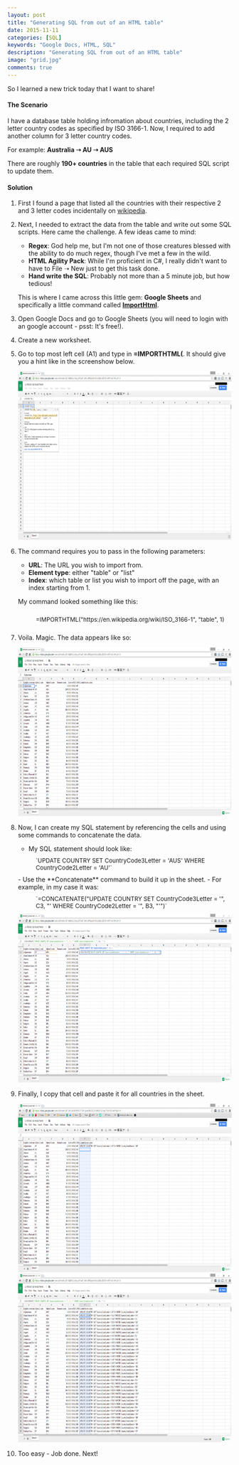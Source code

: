 ```yaml
---
layout: post
title: "Generating SQL from out of an HTML table"
date: 2015-11-11
categories: [SQL]
keywords: "Google Docs, HTML, SQL"
description: "Generating SQL from out of an HTML table"
image: "grid.jpg"
comments: true
---
```

So I learned a new trick today that I want to share! 

####  The Scenario

I have a database table holding infromation about countries, including the 2 letter country codes as specified by ISO 3166-1.
Now, I required to add another column for 3 letter country codes.

For example: **Australia &#10141; AU &#10141; AUS**

There are roughly **190+ countries** in the table that each required SQL script to update them.

####  Solution

1. First I found a page that listed all the countries with their respective 2 and 3 letter codes incidentally on [wikipedia](https://en.wikipedia.org/wiki/ISO_3166-1).
2. Next, I needed to extract the data from the table and write out some SQL scripts.
    Here came the challenge. A few ideas came to mind:

    - **Regex**: God help me, but I'm not one of those creatures blessed with the ability to do much regex, though I've met a few in the wild.
    - **HTML Agility Pack**: While I'm proficient in C#, I really didn't want to have to File &#10141; New just to get this task done.
    - **Hand write the SQL**: Probably not more than a 5 minute job, but how tedious!

    This is where I came across this little gem: **Google Sheets** and specifically a little command called **[ImportHtml](https://support.google.com/docs/answer/3093339?hl=en)**.

3. Open Google Docs and go to Google Sheets (you will need to login with an google account - psst: It's free!).
4. Create a new worksheet.
5. Go to top most left cell (A1) and type in **=IMPORTHTML(**. It should give you a hint like in the screenshow below.

    <div class="centered">
        <img src="/images/google-sheets.png"  alt="Google Sheets" style="width: 640px; height: 379px"/>
    </div>

6. The command requires you to pass in the following parameters:
    - **URL**: The URL you wish to import from.
    - **Element type**: either "table" or "list"
    - **Index**: which table or list you wish to import off the page, with an index starting from 1.
 
    My command looked something like this:    
    <div style="padding: 10px 0 10px 40px;font-size:13px;">
        =IMPORTHTML("https://en.wikipedia.org/wiki/ISO_3166-1", "table", 1)
    </div>
    
7. Voila. Magic. The data appears like so:
 
    <div class="centered">
        <img src="/images/google-sheets-with-data.png"  alt="Google Sheets with data" style="width: 640px; height: 379px"/>
    </div>

8. Now, I can create my SQL statement by referencing the cells and using some commands to concatenate the data.

    - My SQL statement should look like: 
    <div style="padding: 10px 0 10px 40px;font-size:13px;">
        `UPDATE COUNTRY SET CountryCode3Letter = 'AUS' WHERE CountryCode2Letter = 'AU'`
    </div>
    - Use the **Concatenate** command to build it up in the sheet.
    - For example, in my case it was: 
    <div style="padding: 10px 0 10px 40px;font-size:13px;">
        `=CONCATENATE("UPDATE COUNTRY SET CountryCode3Letter = '", C3, "' WHERE CountryCode2Letter = '", B3, "'")`
    </div>
    
    <div class="centered">
        <img src="/images/google-sheets-create-query.png"  alt="Create query" style="width: 640px; height: 379px"/>
    </div>      

9. Finally, I copy that cell and paste it for all countries in the sheet.

    <div class="centered">
        <img src="/images/google-sheets-copy-query.png"  alt="Copy query" style="width: 640px; height: 379px"/>
    </div>
    
    <div class="centered">
        <img src="/images/google-sheets-done.png"  alt="All queries generated" style="width: 640px; height: 379px"/>
    </div>

10. Too easy - Job done. Next!

  
